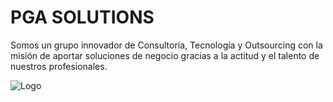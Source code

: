 
# PGA SOLUTIONS

Somos un grupo innovador de Consultoría, Tecnología y Outsourcing con la misión de aportar soluciones de negocio gracias a la actitud y el talento de nuestros profesionales.


![Logo](https://pgagroup.cl/wp-content/uploads/2019/08/pga-icon.png)

